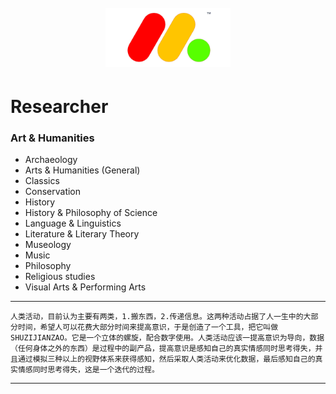  <h1  align="center"> 
  <br>
  <a href="https://github.com/shuzijianzao/Spiral3D/blob/master/Picture/spirallogo"><img src="https://github.com/shuzijianzao/Spiral3D/blob/master/Picture/SHUZIJIANZAO.png" alt="Researcher" width="200"></a>
</h1>

# Researcher

### Art & Humanities
* Archaeology
* Arts & Humanities (General)
* Classics
* Conservation
* History
* History & Philosophy of Science
* Language & Linguistics
* Literature & Literary Theory
* Museology
* Music
* Philosophy
* Religious studies
* Visual Arts & Performing Arts

---
```
人类活动，目前认为主要有两类，1.搬东西，2.传递信息。这两种活动占据了人一生中的大部分时间，希望人可以花费大部分时间来提高意识，于是创造了一个工具，把它叫做SHUZIJIANZAO。它是一个立体的螺旋，配合数字使用。人类活动应该一提高意识为导向，数据（任何身体之外的东西）是过程中的副产品，提高意识是感知自己的真实情感同时思考得失，并且通过模拟三种以上的视野体系来获得感知，然后采取人类活动来优化数据，最后感知自己的真实情感同时思考得失，这是一个迭代的过程。
```
---
